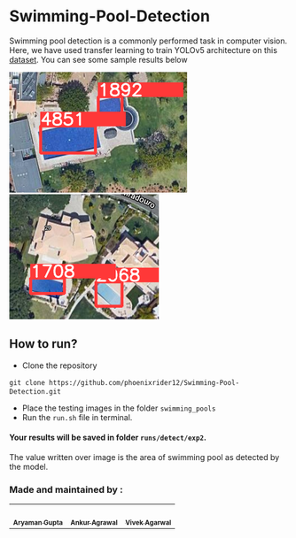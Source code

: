 # Swimming-Pool-Detection

Swimming pool detection is a commonly performed task in computer vision. Here, we have used transfer learning to train YOLOv5 architecture on this [dataset](https://www.kaggle.com/datasets/cici118/swimming-pool-detection-algarves-landscape). You can see some sample results below

![](runs/detect/exp/71.PNG) ![](runs/detect/exp/86.PNG)

## How to run?

 - Clone the repository
 ```
 git clone https://github.com/phoenixrider12/Swimming-Pool-Detection.git
 ```
  - Place the testing images in the folder `swimming_pools`
  - Run the `run.sh` file in terminal.
#### Your results will be saved in folder `runs/detect/exp2`.
The value written over image is the area of swimming pool as detected by the model.
<br>
<h3 align="left"> Made and maintained by : </h3>

<table>
	<td align="center">
     <a href="https://github.com/phoenixrider12">
    <img src="https://avatars.githubusercontent.com/u/76533398?s=460&v=4" width="100px;" alt=""/><br /><sub><b>Aryaman Gupta</b></sub></a><br />
	</td>
 <td align="center">
     <a href="https://github.com/Ankur-Agrawal-ece20">
    <img src="https://avatars.githubusercontent.com/u/78701055?v=4" width="100px;" alt=""/><br /><sub><b>Ankur Agrawal</b></sub></a><br />
    </td>
<td align="center">
     <a href="https://github.com/vivekagarwal2349">
    <img src="https://avatars.githubusercontent.com/u/75940729?v=4" width="100px;" alt=""/><br /><sub><b>Vivek Agarwal</b></sub></a><br />
	</td>
</table>
